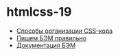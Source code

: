# htmlcss-19

- [Способы организации CSS-кода](https://habr.com/ru/post/256109/)
- [Пишем БЭМ правильно](https://youtu.be/kBgHdSOj33A)
- [Документация БЭМ](https://ru.bem.info/methodology/)
